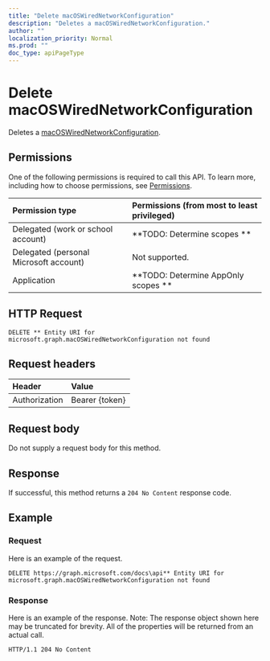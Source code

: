 ```yaml
---
title: "Delete macOSWiredNetworkConfiguration"
description: "Deletes a macOSWiredNetworkConfiguration."
author: ""
localization_priority: Normal
ms.prod: ""
doc_type: apiPageType
---
```


# Delete macOSWiredNetworkConfiguration

Deletes a [macOSWiredNetworkConfiguration](../resources/macoswirednetworkconfiguration.md).

## Permissions
One of the following permissions is required to call this API. To learn more, including how to choose permissions, see [Permissions](/concepts/permissions-reference.md).

|Permission type|Permissions (from most to least privileged)|
|:---|:---|
|Delegated (work or school account)|**TODO: Determine scopes **|
|Delegated (personal Microsoft account)|Not supported.|
|Application|**TODO: Determine AppOnly scopes **|

## HTTP Request
<!-- {
  "blockType": "ignored"
}
-->
``` http
DELETE ** Entity URI for microsoft.graph.macOSWiredNetworkConfiguration not found
```

## Request headers
|Header|Value|
|:---|:---|
|Authorization|Bearer {token}|

## Request body
Do not supply a request body for this method.

## Response
If successful, this method returns a `204 No Content` response code.

## Example

### Request
Here is an example of the request.
<!-- {
  "blockType": "request",
  "name": "delete_macoswirednetworkconfiguration"
}
-->
``` http
DELETE https://graph.microsoft.com/docs\api** Entity URI for microsoft.graph.macOSWiredNetworkConfiguration not found
```

### Response
Here is an example of the response. Note: The response object shown here may be truncated for brevity. All of the properties will be returned from an actual call.
<!-- {
  "blockType": "response",
  "truncated": true
}
-->
``` http
HTTP/1.1 204 No Content
```

